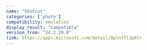```yaml
---
name: "Shotcut"
categories: ['photo']
compatibility: emulation
display_result: "Compatible"
version_from: "24.2.29.0"
link: https://apps.microsoft.com/detail/9plnffl3p6lr
---
```


